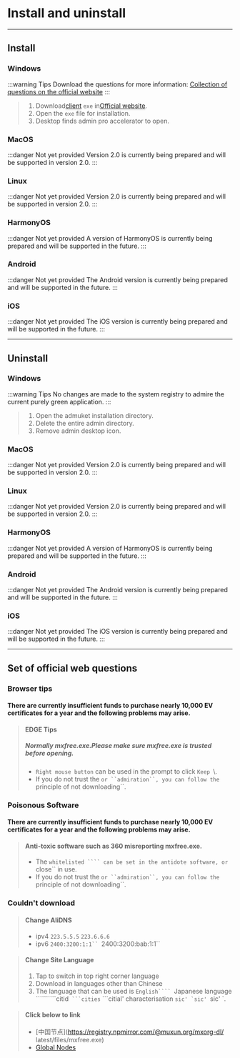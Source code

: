 # Install and uninstall

---

## Install

### Windows

:::warning Tips
Download the questions for more information: [Collection of questions on the official website](#官网问题合集)
:::

> 1. Download[client](https://registry.npmmirror.com/@muxunorg/mxorg-dl/latest/files/mxfree.exe) `exe` in[Official website](https://mxfree.ao-x.ac.cn/).
> 2. Open the `exe` file for installation.
> 3. Desktop finds admin pro accelerator to open.

### MacOS

:::danger Not yet provided
Version 2.0 is currently being prepared and will be supported in version 2.0.
:::

### Linux

:::danger Not yet provided
Version 2.0 is currently being prepared and will be supported in version 2.0.
:::

### HarmonyOS

:::danger Not yet provided
A version of HarmonyOS is currently being prepared and will be supported in the future.
:::

### Android

:::danger Not yet provided
The Android version is currently being prepared and will be supported in the future.
:::

### iOS

:::danger Not yet provided
The iOS version is currently being prepared and will be supported in the future.
:::

---

## Uninstall

### Windows

:::warning Tips
No changes are made to the system registry to admire the current purely green application.
:::

> 1. Open the admuket installation directory.
> 2. Delete the entire admin directory.
> 3. Remove admin desktop icon.

### MacOS

:::danger Not yet provided
Version 2.0 is currently being prepared and will be supported in version 2.0.
:::

### Linux

:::danger Not yet provided
Version 2.0 is currently being prepared and will be supported in version 2.0.
:::

### HarmonyOS

:::danger Not yet provided
A version of HarmonyOS is currently being prepared and will be supported in the future.
:::

### Android

:::danger Not yet provided
The Android version is currently being prepared and will be supported in the future.
:::

### iOS

:::danger Not yet provided
The iOS version is currently being prepared and will be supported in the future.
:::

---

## Set of official web questions

### Browser tips

#### There are currently insufficient funds to purchase nearly 10,000 EV certificates for a year and the following problems may arise.

> #### EDGE Tips
>
> ##### Normally mxfree.exe.Please make sure mxfree.exe is trusted before opening.
>
> - `Right mouse button` can be used in the prompt to click `Keep `\\\.
> - If you do not trust the `or ``admiration``, you can follow the` principle of not downloading\`\`.

### Poisonous Software

#### There are currently insufficient funds to purchase nearly 10,000 EV certificates for a year and the following problems may arise.

> #### Anti-toxic software such as 360 misreporting mxfree.exe.
>
> - The `whitelisted ```` can be set in the antidote software, or `close\`\` in use.
> - If you do not trust the `or ``admiration``, you can follow the` principle of not downloading\`\`.

### Couldn't download

> #### Change AliDNS
>
> - ipv4 `223.5.5.5` `223.6.6.6`
> - ipv6 `2400:3200:1:1`` `2400:3200:bab:1:1\`\`

> #### Change Site Language
>
> 1. Tap to switch in top right corner language
> 2. Download in languages other than Chinese
> 3. The language that can be used is `English```` `Japanese language \`\`\`\`\`\`\`\`\`\`citid` ```cities` \`\`\`citial' characterisation ``sic' `sic' ``sic' \`.

> #### Click below to link
>
> - [中国节点](https://registry.npmirror.com/@muxun.org/mxorg-dl/ latest/files/mxfree.exe)
> - [Global Nodes](https://unpkg.com/@muxun.org/mxorg-dl@latest/mxfree.exe)
